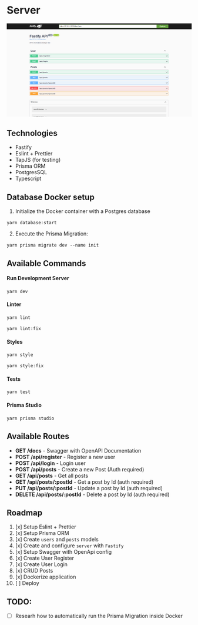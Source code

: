 # Server

![Swagger Docs Preview](.github/preview.png)

## Technologies

- Fastify
- Eslint + Prettier
- TapJS (for testing)
- Prisma ORM
- PostgresSQL
- Typescript

## Database Docker setup

1. Initialize the Docker container with a Postgres database

```
yarn database:start
```

2. Execute the Prisma Migration:

```
yarn prisma migrate dev --name init
```

## Available Commands

#### Run Development Server

```
yarn dev
```

#### Linter

```
yarn lint
```

```
yarn lint:fix
```

#### Styles

```
yarn style
```

```
yarn style:fix
```

#### Tests

```
yarn test
```

#### Prisma Studio

```
yarn prisma studio
```

## Available Routes

- **GET /docs** - Swagger with OpenAPI Documentation
- **POST /api/register** - Register a new user
- **POST /api/login** - Login user
- **POST /api/posts** - Create a new Post (Auth required)
- **GET /api/posts** - Get all posts
- **GET /api/posts/:postId** - Get a post by Id (auth required)
- **PUT /api/posts/:postId** - Update a post by Id (auth required)
- **DELETE /api/posts/:postId** - Delete a post by Id (auth required)

## Roadmap

1. [x] Setup Eslint + Prettier
2. [x] Setup Prisma ORM
3. [x] Create `users` and `posts` models
4. [x] Create and configure `server` with `Fastify`
5. [x] Setup Swagger with OpenApi config
6. [x] Create User Register
7. [x] Create User Login
8. [x] CRUD Posts
9. [x] Dockerize application
10. [ ] Deploy

## TODO:

- [ ] Researh how to automatically run the Prisma Migration inside Docker
